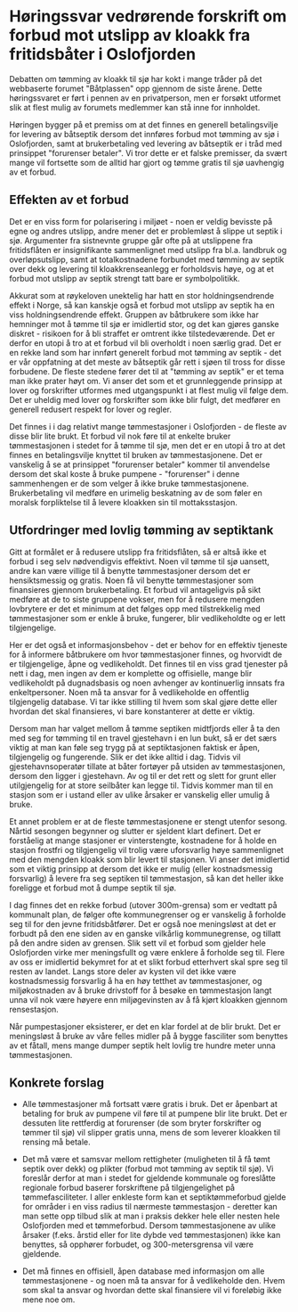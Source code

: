 # Høringssvar vedrørende forskrift om forbud mot utslipp av kloakk fra fritidsbåter i Oslofjorden

Debatten om tømming av kloakk til sjø har kokt i mange tråder på det webbaserte forumet "Båtplassen" opp gjennom de siste årene.  Dette høringssvaret er ført i pennen av en privatperson, men er forsøkt utformet slik at flest mulig av forumets medlemmer kan stå inne for innholdet.

Høringen bygger på et premiss om at det finnes en generell betalingsvilje for levering av båtseptik dersom det innføres forbud mot tømming av sjø i Oslofjorden, samt at brukerbetaling ved levering av båtseptik er i tråd med prinsippet "forurenser betaler".  Vi tror dette er et falske premisser, da svært mange vil fortsette som de alltid har gjort og tømme gratis til sjø uavhengig av et forbud.

## Effekten av et forbud

Det er en viss form for polarisering i miljøet - noen er veldig bevisste på egne og andres utslipp, andre mener det er problemløst å slippe ut septik i sjø.  Argumenter fra sistnevnte gruppe går ofte på at utslippene fra fritidsflåten er insignifikante sammenlignet med utslipp fra bl.a. landbruk og overløpsutslipp, samt at totalkostnadene forbundet med tømming av septik over dekk og levering til kloakkrenseanlegg er forholdsvis høye, og at et forbud mot utslipp av septik strengt tatt bare er symbolpolitikk.

Akkurat som at røykeloven unektelig har hatt en stor holdningsendrende effekt i Norge, så kan kanskje også et forbud mot utslipp av septik ha en viss holdningsendrende effekt.  Gruppen av båtbrukere som ikke har hemninger mot å tømme til sjø er imidlertid stor, og det kan gjøres ganske diskret - risikoen for å bli straffet er omtrent ikke tilstedeværende.  Det er derfor en utopi å tro at et forbud vil bli overholdt i noen særlig grad.  Det er en rekke land som har innført generelt forbud mot tømming av septik - det er vår oppfatning at det meste av båtseptik går rett i sjøen til tross for disse forbudene.  De fleste stedene fører det til at "tømming av septik" er et tema man ikke prater høyt om.  Vi anser det som et et grunnleggende prinsipp at lover og forskrifter utformes med utgangspunkt i at flest mulig vil følge dem.  Det er uheldig med lover og forskrifter som ikke blir fulgt, det medfører en generell redusert respekt for lover og regler.

Det finnes i i dag relativt mange tømmestasjoner i Oslofjorden - de fleste av disse blir lite brukt.  Et forbud vil nok føre til at enkelte bruker tømmestasjonen i stedet for å tømme til sjø, men det er en utopi å tro at det finnes en betalingsvilje knyttet til bruken av tømmestasjonene.  Det er vanskelig å se at prinsippet "forurenser betaler" kommer til anvendelse dersom det skal koste å bruke pumpene - "forurenser" i denne sammenhengen er de som velger å ikke bruke tømmestasjonene.  Brukerbetaling vil medføre en urimelig beskatning av de som føler en moralsk forpliktelse til å levere kloakken sin til mottaksstasjon.

## Utfordringer med lovlig tømming av septiktank

Gitt at formålet er å redusere utslipp fra fritidsflåten, så er altså ikke et forbud i seg selv nødvendigvis effektivt.  Noen vil tømme til sjø uansett, andre kan være villige til å benytte tømmestasjoner dersom det er hensiktsmessig og gratis.  Noen få vil benytte tømmestasjoner som finansieres gjennom brukerbetaling.  Et forbud vil antageligvis på sikt medføre at de to siste gruppene vokser, men for å redusere mengden lovbrytere er det et minimum at det følges opp med tilstrekkelig med tømmestasjoner som er enkle å bruke, fungerer, blir vedlikeholdte og er lett tilgjengelige.

Her er det også et informasjonsbehov - det er behov for en effektiv tjeneste for å informere båtbrukere om hvor tømmestasjoner finnes, og hvorvidt de er tilgjengelige, åpne og vedlikeholdt.  Det finnes til en viss grad tjenester på nett i dag, men ingen av dem er komplette og offisielle, mange blir vedlikeholdt på dugnadsbasis og noen avhenger av kontinuerlig innsats fra enkeltpersoner.  Noen må ta ansvar for å vedlikeholde en offentlig tilgjengelig database.  Vi tar ikke stilling til hvem som skal gjøre dette eller hvordan det skal finansieres, vi bare konstanterer at dette er viktig.

Dersom man har valget mellom å tømme septiken midtfjords eller å ta den med seg for tømming til en travel gjestehavn i en lun bukt, så er det særs viktig at man kan føle seg trygg på at septiktasjonen faktisk er åpen, tilgjengelig og fungerende.  Slik er det ikke alltid i dag.  Tidvis vil gjestehavnsoperatør tillate at båter fortøyer på utsiden av tømmestasjonen, dersom den ligger i gjestehavn.  Av og til er det rett og slett for grunt eller utilgjengelig for at store seilbåter kan legge til.  Tidvis kommer man til en stasjon som er i ustand eller av ulike årsaker er vanskelig eller umulig å bruke.

Et annet problem er at de fleste tømmestasjonene er stengt utenfor sesong.  Nårtid sesongen begynner og slutter er sjeldent klart definert.  Det er forståelig at mange stasjoner er vinterstengte, kostnadene for å holde en stasjon frostfri og tilgjengelig vil trolig være uforsvarlig høye sammenlignet med den mengden kloakk som blir levert til stasjonen.  Vi anser det imidlertid som et viktig prinsipp at dersom det ikke er mulig (eller kostnadsmessig forsvarlig) å levere fra seg septiken til tømmestasjon, så kan det heller ikke foreligge et forbud mot å dumpe septik til sjø.

I dag finnes det en rekke forbud (utover 300m-grensa) som er vedtatt på kommunalt plan, de følger ofte kommunegrenser og er vanskelig å forholde seg til for den jevne fritidsbåtfører.  Det er også noe meningsløst at det er forbudt på den ene siden av en ganske vilkårlig kommunegrense, og tillatt på den andre siden av grensen.  Slik sett vil et forbud som gjelder hele Oslofjorden virke mer meningsfullt og være enklere å forholde seg til.  Flere av oss er imidlertid bekymret for at et slikt forbud etterhvert skal spre seg til resten av landet.  Langs store deler av kysten vil det ikke være kostnadsmessig forsvarlig å ha en høy tetthet av tømmestasjoner, og miljøkostnaden av å bruke drivstoff for å besøke en tømmestasjon langt unna vil nok være høyere enn miljøgevinsten av å få kjørt kloakken gjennom rensestasjon.

Når pumpestasjoner eksisterer, er det en klar fordel at de blir brukt.  Det er meningsløst å bruke av våre felles midler på å bygge fasciliter som benyttes av et fåtall, mens mange dumper septik helt lovlig tre hundre meter unna tømmestasjonen.

## Konkrete forslag

* Alle tømmestasjoner må fortsatt være gratis i bruk.  Det er åpenbart at betaling for bruk av pumpene vil føre til at pumpene blir lite brukt.  Det er dessuten lite rettferdig at forurenser (de som bryter forskrifter og tømmer til sjø) vil slipper gratis unna, mens de som leverer kloakken til rensing må betale.

* Det må være et samsvar mellom rettigheter (muligheten til å få tømt septik over dekk) og plikter (forbud mot tømming av septik til sjø).  Vi foreslår derfor at man i stedet for gjeldende kommunale og foreslåtte regionale forbud baserer forskriftene på tilgjengelighet på tømmefasciliteter.  I aller enkleste form kan et septiktømmeforbud gjelde for områder i en viss radius til nærmeste tømmestasjon - deretter kan man sette opp tilbud slik at man i praksis dekker hele eller nesten hele Oslofjorden med et tømmeforbud.  Dersom tømmestasjonene av ulike årsaker (f.eks. årstid eller for lite dybde ved tømmestasjonen) ikke kan benyttes, så opphører forbudet, og 300-metersgrensa vil være gjeldende.

* Det må finnes en offisiell, åpen database med informasjon om alle tømmestasjonene - og noen må ta ansvar for å vedlikeholde den.  Hvem som skal ta ansvar og hvordan dette skal finansiere vil vi foreløbig ikke mene noe om.
